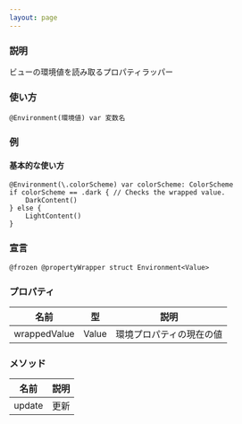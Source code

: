 ```yaml
---
layout: page
---
```


### 説明

ビューの環境値を読み取るプロパティラッパー

### 使い方

    @Environment(環境値) var 変数名

### 例

#### 基本的な使い方

    @Environment(\.colorScheme) var colorScheme: ColorScheme
    if colorScheme == .dark { // Checks the wrapped value.
        DarkContent()
    } else {
        LightContent()
    }

### 宣言

    @frozen @propertyWrapper struct Environment<Value>

### プロパティ

| 名前           | 型     | 説明           |
| ------------ | ----- | ------------ |
| wrappedValue | Value | 環境プロパティの現在の値 |

### メソッド

| 名前     | 説明  |
| ------ | --- |
| update | 更新  |
